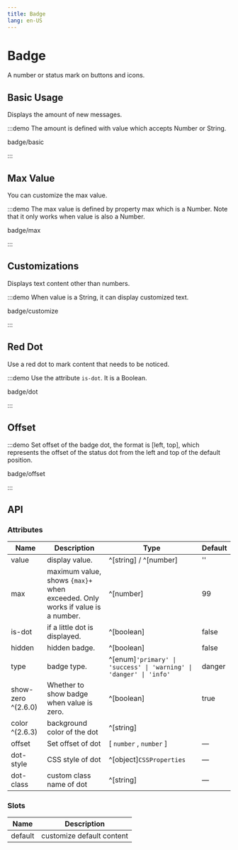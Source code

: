 ```yaml
---
title: Badge
lang: en-US
---
```


# Badge

A number or status mark on buttons and icons.

## Basic Usage

Displays the amount of new messages.

:::demo The amount is defined with value which accepts Number or String.

badge/basic

:::

## Max Value

You can customize the max value.

:::demo The max value is defined by property max which is a Number. Note that it only works when value is also a Number.

badge/max

:::

## Customizations

Displays text content other than numbers.

:::demo When value is a String, it can display customized text.

badge/customize

:::

## Red Dot

Use a red dot to mark content that needs to be noticed.

:::demo Use the attribute `is-dot`. It is a Boolean.

badge/dot

:::

## Offset

:::demo Set offset of the badge dot, the format is [left, top], which represents the offset of the status dot from the left and top of the default position.

badge/offset

:::

## API

### Attributes

| Name               | Description                                                  | Type                                                         | Default |
| ------------------ | ------------------------------------------------------------ | ------------------------------------------------------------ | ------- |
| value              | display value.                                               | ^[string] / ^[number]                                        | ''      |
| max                | maximum value, shows `{max}+` when exceeded. Only works if value is a number. | ^[number]                                                    | 99      |
| is-dot             | if a little dot is displayed.                                | ^[boolean]                                                   | false   |
| hidden             | hidden badge.                                                | ^[boolean]                                                   | false   |
| type               | badge type.                                                  | ^[enum]`'primary' \| 'success' \| 'warning' \| 'danger' \| 'info'` | danger  |
| show-zero ^(2.6.0) | Whether to show badge when value is zero.                    | ^[boolean]                                                   | true    |
| color ^(2.6.3)     | background color of the dot                                  | ^[string]                                                    |         |
| offset             | Set offset of  dot                                           | [ `number` , `number` ]                                      | —       |
| dot-style          | CSS style of dot                                             | ^[object]`CSSProperties`                                     | —       |
| dot-class          | custom class name of dot                                     | ^[string]                                                    | —       |

### Slots

| Name    | Description               |
| ------- | ------------------------- |
| default | customize default content |
